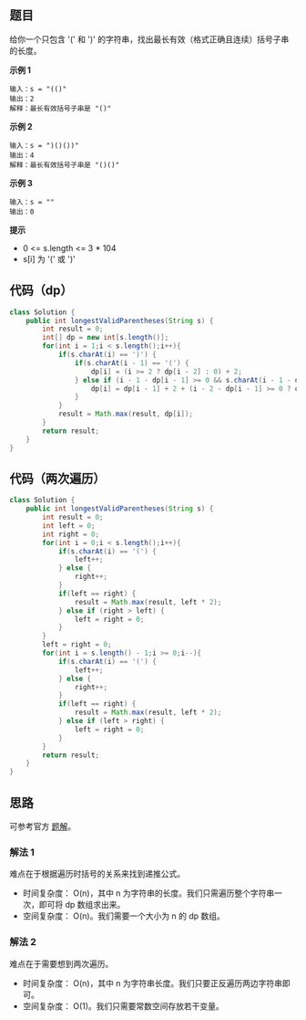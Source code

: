 ## 题目
给你一个只包含 '(' 和 ')' 的字符串，找出最长有效（格式正确且连续）括号子串的长度。

**示例 1**
```
输入：s = "(()"
输出：2
解释：最长有效括号子串是 "()"
```

**示例 2**
```
输入：s = ")()())"
输出：4
解释：最长有效括号子串是 "()()"
```

**示例 3**
```
输入：s = ""
输出：0
```

**提示**
* 0 <= s.length <= 3 * 104
* s[i] 为 '(' 或 ')'

## 代码（dp）
```JAVA
class Solution {
    public int longestValidParentheses(String s) {
        int result = 0;
        int[] dp = new int[s.length()];
        for(int i = 1;i < s.length();i++){
            if(s.charAt(i) == ')') {
                if(s.charAt(i - 1) == '(') {
                    dp[i] = (i >= 2 ? dp[i - 2] : 0) + 2;
                } else if (i - 1 - dp[i - 1] >= 0 && s.charAt(i - 1 - dp[i - 1]) == '(') {
                    dp[i] = dp[i - 1] + 2 + (i - 2 - dp[i - 1] >= 0 ? dp[i - 2 - dp[i - 1]] : 0);  
                }
            }
            result = Math.max(result, dp[i]);
        }
        return result;
    }
}
```

## 代码（两次遍历）
```JAVA
class Solution {
    public int longestValidParentheses(String s) {
        int result = 0;
        int left = 0;
        int right = 0;
        for(int i = 0;i < s.length();i++){
            if(s.charAt(i) == '(') {
                left++;
            } else {
                right++;
            }
            if(left == right) {
                result = Math.max(result, left * 2);
            } else if (right > left) {
                left = right = 0;
            }
        }
        left = right = 0;
        for(int i = s.length() - 1;i >= 0;i--){
            if(s.charAt(i) == '(') {
                left++;
            } else {
                right++;
            }
            if(left == right) {
                result = Math.max(result, left * 2);
            } else if (left > right) {
                left = right = 0;
            }
        }
        return result;
    }
}
```

## 思路

可参考官方 [题解](https://leetcode-cn.com/problems/longest-valid-parentheses/solution/zui-chang-you-xiao-gua-hao-by-leetcode-solution/)。

### 解法 1

难点在于根据遍历时括号的关系来找到递推公式。

* 时间复杂度： O(n)，其中 n 为字符串的长度。我们只需遍历整个字符串一次，即可将 dp 数组求出来。
* 空间复杂度： O(n)。我们需要一个大小为 n 的 dp 数组。

### 解法 2

难点在于需要想到两次遍历。

* 时间复杂度： O(n)，其中 n 为字符串长度。我们只要正反遍历两边字符串即可。
* 空间复杂度： O(1)。我们只需要常数空间存放若干变量。
